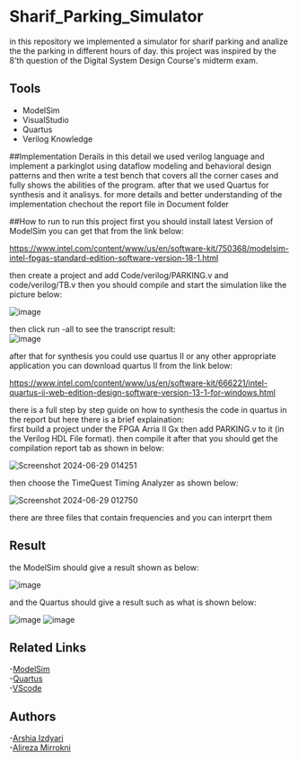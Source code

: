 # Sharif_Parking_Simulator

in this repository we implemented a simulator for sharif parking and analize the the parking in different hours of day. this project was inspired by the 8'th question of the Digital System Design Course's midterm exam.

## Tools
- ModelSim
- VisualStudio
- Quartus
- Verilog Knowledge

##Implementation Derails
in this detail we used verilog language and implement a parkinglot using dataflow modeling and behavioral design patterns and then write a test bench that covers all the corner cases and fully shows the abilities of the program. after that we used Quartus for synthesis and it analisys. for more details and better understanding of the implementation chechout the report file in Document folder

##How to run
to run this project first you should install latest Version of ModelSim you can get that from the link below:           


https://www.intel.com/content/www/us/en/software-kit/750368/modelsim-intel-fpgas-standard-edition-software-version-18-1.html     




then create a project and add Code/verilog/PARKING.v and code/verilog/TB.v then you should compile and start the simulation like the picture below:       

![image](https://github.com/arshiaizd/DSD-project/assets/53052185/5d44efb3-033b-4243-beda-18f05ceaa629)       

         
then click run -all to see the transcript result:        
![image](https://github.com/arshiaizd/DSD-project/assets/53052185/badf7caf-0a8f-46ec-8203-d4f0b2add0e2)          



after that for synthesis you could use quartus II or any other appropriate application you can download quartus II from the link below:        


           
https://www.intel.com/content/www/us/en/software-kit/666221/intel-quartus-ii-web-edition-design-software-version-13-1-for-windows.html    

         
there is a full step by step guide on how to synthesis the code in quartus in the report but here there is a brief explaination:      
first build a project under the FPGA Arria II Gx then add PARKING.v to it (in the Verilog HDL File format). then compile it after that you should get the compilation report tab as shown in below: 


![Screenshot 2024-06-29 014251](https://github.com/arshiaizd/DSD-project/assets/53052185/50047a1f-12cc-46d6-813a-999757f6fd3b)        


then choose the TimeQuest Timing Analyzer as shown below:       



![Screenshot 2024-06-29 012750](https://github.com/arshiaizd/DSD-project/assets/53052185/141d9fa2-ac6b-46ea-8eae-fdb247befb53)           



there are three files that contain frequencies and you can interprt them

## Result

the ModelSim should give a result shown as below:         



![image](https://github.com/arshiaizd/DSD-project/assets/53052185/ca9fab17-fc01-420a-9e4a-f7d158ff8804)           




and the Quartus should give a result such as what is shown below:         



![image](https://github.com/arshiaizd/DSD-project/assets/53052185/8de8d6a3-db23-40f3-97a3-97a68ae65959)
![image](https://github.com/arshiaizd/DSD-project/assets/53052185/2320c367-d32a-41a7-a335-d9d3e892cc13)

## Related Links

-[ModelSim](https://www.intel.com/content/www/us/en/software-kit/750368/modelsim-intel-fpgas-standard-edition-software-version-18-1.html)          
-[Quartus](https://www.intel.com/content/www/us/en/software-kit/666221/intel-quartus-ii-web-edition-design-software-version-13-1-for-windows.html )           
-[VScode](https://code.visualstudio.com/download)             

## Authors
-[Arshia Izdyari](https://github.com/arshiaizd)          
-[Alireza Mirrokni](https://github.com/alirezamirrokni)          
